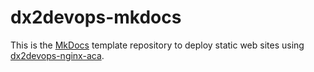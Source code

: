 # dx2devops-mkdocs

This is the [MkDocs] template repository to deploy static web sites using [dx2devops-nginx-aca].

[MkDocs]: https://www.mkdocs.org/
[dx2devops-nginx-aca]: https://github.com/yaegashi/dx2devops-nginx-aca